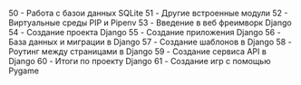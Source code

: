 











50 - Работа с базои данных SQLite
51 - Другие встроенные модули
52 - Виртуальные среды PIP и Pipenv
53 - Введение в веб фреимворк Django
54 - Создание проекта Django
55 - Создание приложения Django
56 - База данных и миграции в Django
57 - Создание шаблонов в Django
58 - Роутинг между страницами в Django
59 - Создание сервиса API в Django
60 - Итоги по проекту Django
61 - Создание игр с помощью Pygame











